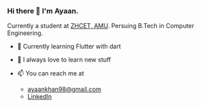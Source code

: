 ### Hi there 👋 I'm Ayaan.

 Currently a student at [ZHCET, AMU](https://amu.ac.in/). Persuing B.Tech in Computer Engineering. 

- 🔭 Currently learning Flutter with dart

- 🌱 I always love to learn new stuff

 - 📫 You can reach me at
   - ayaankhan98@gmail.com
   - [LinkedIn](https://www.linkedin.com/in/ayaan-khan-873736192/)
